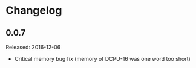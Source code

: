 # Changelog

## 0.0.7
Released: 2016-12-06
* Critical memory bug fix (memory of DCPU-16 was one word too short)
